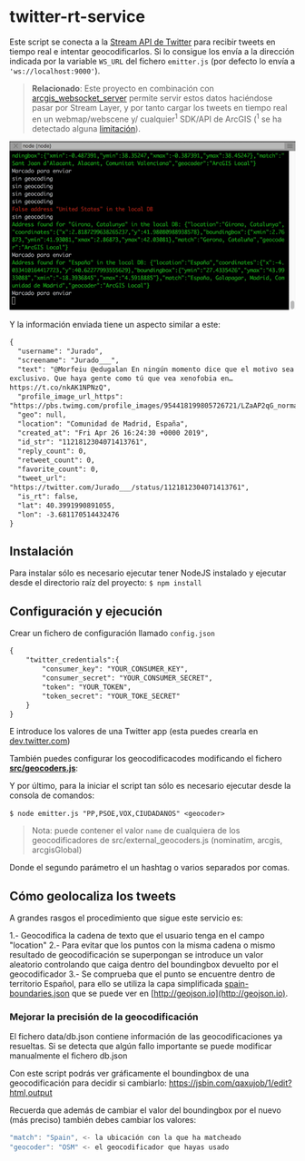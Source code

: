 # twitter-rt-service

Este script se conecta a la [Stream API de Twitter](https://developer.twitter.com/en/docs) para recibir tweets en tiempo real e intentar geocodificarlos. Si lo consigue los envía a la dirección indicada por la variable `WS_URL` del fichero `emitter.js` (por defecto lo envía a `'ws://localhost:9000'`).

> **Relacionado**: Este proyecto en combinación con [arcgis_websocket_server](https://github.com/esri-es/arcgis_websocket_server) permite servir estos datos haciéndose pasar por Stream Layer, y por tanto cargar los tweets en tiempo real en un webmap/webscene y/ cualquier<sup>1</sup> SDK/API de ArcGIS (<sup>1</sup> se ha detectado alguna [limitación](https://github.com/hhkaos/arcgis_websocket_server#known-issues)).

![animation](./img/console-animation.gif)

Y la información enviada tiene un aspecto similar a este:

```
{
  "username": "Jurado",
  "screename": "Jurado___",
  "text": "@Morfeiu @edugalan En ningún momento dice que el motivo sea exclusivo. Que haya gente como tú que vea xenofobia en… https://t.co/nkAK1NPNzQ",
  "profile_image_url_https": "https://pbs.twimg.com/profile_images/954418199805726721/LZaAP2qG_normal.jpg",
  "geo": null,
  "location": "Comunidad de Madrid, España",
  "created_at": "Fri Apr 26 16:24:30 +0000 2019",
  "id_str": "1121812304071413761",
  "reply_count": 0,
  "retweet_count": 0,
  "favorite_count": 0,
  "tweet_url": "https://twitter.com/Jurado___/status/1121812304071413761",
  "is_rt": false,
  "lat": 40.3991990891055,
  "lon": -3.681170514432476
}
```

## Instalación

Para instalar sólo es necesario ejecutar tener NodeJS instalado y ejecutar desde el directorio raíz del proyecto: `$ npm install`

## Configuración y ejecución

Crear un fichero de configuración llamado `config.json`
```
{
    "twitter_credentials":{
        "consumer_key": "YOUR_CONSUMER_KEY",
        "consumer_secret": "YOUR_CONSUMER_SECRET",
        "token": "YOUR_TOKEN",
        "token_secret": "YOUR_TOKE_SECRET"
    }
}
```

E introduce los valores de una Twitter app (esta puedes crearla en [dev.twitter.com](https://developer.twitter.com/en/apps))

También puedes configurar los geocodificacodes modificando el fichero **[src/geocoders.js](./src/geocoders.js)**:

Y por último, para la iniciar el script tan sólo es necesario ejecutar desde la consola de comandos:

`$ node emitter.js "PP,PSOE,VOX,CIUDADANOS" <geocoder>`

> Nota: <geocoder> puede contener el valor `name` de cualquiera de los geocodificadores de src/external_geocoders.js (nominatim, arcgis, arcgisGlobal)

Donde el segundo parámetro el un hashtag o varios separados por comas.

## Cómo geolocaliza los tweets

A grandes rasgos el procedimiento que sigue este servicio es:

1.- Geocodifica la cadena de texto que el usuario tenga en el campo "location"
2.- Para evitar que los puntos con la misma cadena o mismo resultado de geocodificación se superpongan se introduce un valor aleatorio controlando que caiga dentro del boundingbox devuelto por el geocodificador
3.- Se comprueba que el punto se encuentre dentro de territorio Español, para ello se utiliza la capa simplificada [spain-boundaries.json](./data/spain-boundaries.json) que se puede ver en [http://geojson.io](http://geojson.io).

### Mejorar la precisión de la geocodificación

El fichero data/db.json contiene información de las geocodificaciones ya resueltas. Si se detecta que algún fallo importante se puede modificar manualmente el fichero db.json

Con este script podrás ver gráficamente el boundingbox de una geocodificación para decidir si cambiarlo:
https://jsbin.com/qaxujob/1/edit?html,output

Recuerda que además de cambiar el valor del boundingbox por el nuevo (más preciso) también debes cambiar los valores:

```js
"match": "Spain", <- la ubicación con la que ha matcheado
"geocoder": "OSM" <- el geocodificador que hayas usado
```
